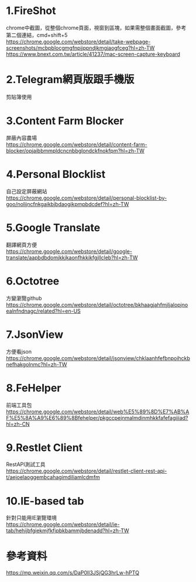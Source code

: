 # 1.FireShot  
chrome中截圖，從整個chrome頁面，視窗到區塊，如果需整個畫面截圖，參考第二個連結，cmd+shift+5  
https://chrome.google.com/webstore/detail/take-webpage-screenshots/mcbpblocgmgfnpjjppndjkmgjaogfceg?hl=zh-TW  
https://www.bnext.com.tw/article/41237/mac-screen-capture-keyboard  
# 2.Telegram網頁版跟手機版  
剪貼簿使用    
# 3.Content Farm Blocker  
屏蔽內容農場  
https://chrome.google.com/webstore/detail/content-farm-blocker/opjaibbmmpldcncnbbglondckfnokfpm?hl=zh-TW  
# 4.Personal Blocklist  
自己設定屏蔽網站  
https://chrome.google.com/webstore/detail/personal-blocklist-by-goo/nolijncfnkgaikbjbdaogikpmpbdcdef?hl=zh-TW  
# 5.Google Translate  
翻譯網頁方便  
https://chrome.google.com/webstore/detail/google-translate/aapbdbdomjkkjkaonfhkkikfgjllcleb?hl=zh-TW
# 6.Octotree  
方變瀏覽github  
https://chrome.google.com/webstore/detail/octotree/bkhaagjahfmjljalopjnoealnfndnagc/related?hl=en-US  
# 7.JsonView  
方便看json  
https://chrome.google.com/webstore/detail/jsonview/chklaanhfefbnpoihckbnefhakgolnmc?hl=zh-TW  
# 8.FeHelper  
前端工具包  
https://chrome.google.com/webstore/detail/web%E5%89%8D%E7%AB%AF%E5%8A%A9%E6%89%8Bfehelper/pkgccpejnmalmdinmhkkfafefagiiiad?hl=zh-CN  
# 9.Restlet Client
RestAPI測試工具  
https://chrome.google.com/webstore/detail/restlet-client-rest-api-t/aejoelaoggembcahagimdiliamlcdmfm  
# 10.IE-based tab  
針對只能用IE瀏覽環境  
https://chrome.google.com/webstore/detail/ie-tab/hehijbfgiekmjfkfjpbkbammjbdenadd?hl=zh-TW
  
# 參考資料  
https://mp.weixin.qq.com/s/DaP0Il3JSjQG3hrLw-hPTQ  
